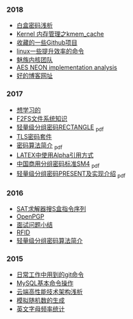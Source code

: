 ### 2018
   * [白盒密码浅析](./2018/white-box-cryptography.html)
   * [Kernel 内存管理之kmem_cache](./2018/kernel-kmem-cache.html)
   * [收藏的一些Github项目](./2018/github-stars.html)
   * [linux一些提升效率的命令](./2018/linux-commands.html)
   * [魅族内核团队](http://kernel.meizu.com/)
   * [AES NEON implementation analysis](./2018/aes-neon.html)
   * [好的博客网址](./2018/blogs.html)

### 2017
   * [想学习的](./2017/things.html)
   * [F2FS文件系统知识](./2017/fs.html)
   * [轻量级分组密码RECTANGLE](./doc/rectangle.pdf) <sub>pdf</sub>
   * [TLS密码套件](./2017/tls.html)
   * [密码算法简介](./doc/cipher.pdf) <sub>pdf</sub>
   * [LATEX中使用Alpha引用方式](./2017/latex-alpha.html)
   * [中国商用分组密码标准SM4](./doc/sm4.pdf) <sub>pdf</sub>
   * [轻量级分组密码PRESENT及实现介绍](./doc/present.pdf) <sub>pdf</sub>

### 2016
   * [SAT求解器搜S盒指令序列](./2016/sat.html)
   * [OpenPGP](./2016/openpgp.html)
   * [面试问题小结](./2016/interview.html)
   * [RFID](./2016/rfid.html)
   * [轻量级分组密码算法简介](./2016/lightweight-block-cipher.html)

### 2015
   * [日常工作中用到的git命令](./2015/git.html)
   * [MySQL基本命令操作](./2015/mysql.html)
   * [云端高性能技术架构浅析](./2015/high-cloud.html)
   * [模拟随机数的生成](./2015/random-generator.html)
   * [英文字母频率统计](./2015/lettercount.html)
